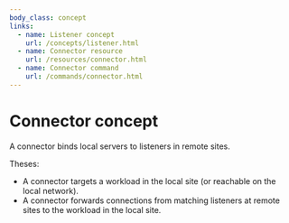 ```yaml
---
body_class: concept
links:
  - name: Listener concept
    url: /concepts/listener.html
  - name: Connector resource
    url: /resources/connector.html
  - name: Connector command
    url: /commands/connector.html
---
```


# Connector concept

<section>

A connector binds local servers to listeners in remote
sites.

Theses:

  - A connector targets a workload in the local site (or
    reachable on the local network).
  - A connector forwards connections from matching listeners
    at remote sites to the workload in the local site.

</section>
